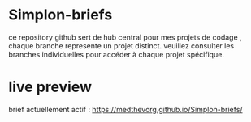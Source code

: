# Simplon-briefs
ce repository github sert de hub central pour mes projets de codage , chaque branche represente un projet distinct. veuillez consulter les branches individuelles pour accéder à chaque projet spécifique.

# live preview 
   brief actuellement actif : https://medthevorg.github.io/Simplon-briefs/
